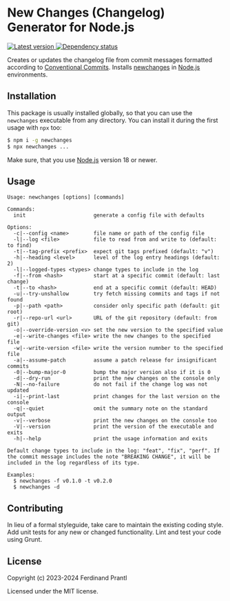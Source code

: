 # New Changes (Changelog) Generator for Node.js

[![Latest version](https://img.shields.io/npm/v/newchanges)
 ![Dependency status](https://img.shields.io/librariesio/release/npm/newchanges)
](https://www.npmjs.com/package/newchanges)

Creates or updates the changelog file from commit messages formatted according to [Conventional Commits]. Installs [newchanges] in [Node.js] environments.

## Installation

This package is usually installed globally, so that you can use the `newchanges` executable from any directory. You can install it during the first usage with `npx` too:

```sh
$ npm i -g newchanges
$ npx newchanges ...
```

Make sure, that you use [Node.js] version 18 or newer.

## Usage

    Usage: newchanges [options] [commands]

    Commands:
      init                      generate a config file with defaults

    Options:
      -c|--config <name>        file name or path of the config file
      -l|--log <file>           file to read from and write to (default: to find)
      -t|--tag-prefix <prefix>  expect git tags prefixed (default: "v")
      -h|--heading <level>      level of the log entry headings (default: 2)
      -l|--logged-types <types> change types to include in the log
      -f|--from <hash>          start at a specific commit (default: last change)
      -t|--to <hash>            end at a specific commit (default: HEAD)
      -u|--try-unshallow        try fetch missing commits and tags if not found
      -p|--path <path>          consider only specific path (default: git root)
      -r|--repo-url <url>       URL of the git repository (default: from git)
      -o|--override-version <v> set the new version to the specified value
      -e|--write-changes <file> write the new changes to the specified file
      -w|--write-version <file> write the version numnber to the specified file
      -a|--assume-patch         assume a patch release for insignificant commits
      -0|--bump-major-0         bump the major version also if it is 0
      -d|--dry-run              print the new changes on the console only
      -N|--no-failure           do not fail if the change log was not updated
      -i|--print-last           print changes for the last version on the console
      -q|--quiet                omit the summary note on the standard output
      -v|--verbose              print the new changes on the console too
      -V|--version              print the version of the executable and exits
      -h|--help                 print the usage information and exits

    Default change types to include in the log: "feat", "fix", "perf". If
    the commit message includes the note "BREAKING CHANGE", it will be
    included in the log regardless of its type.

    Examples:
      $ newchanges -f v0.1.0 -t v0.2.0
      $ newchanges -d

## Contributing

In lieu of a formal styleguide, take care to maintain the existing coding style.  Add unit tests for any new or changed functionality. Lint and test your code using Grunt.

## License

Copyright (c) 2023-2024 Ferdinand Prantl

Licensed under the MIT license.

[Conventional Commits]: https://www.conventionalcommits.org/
[newchanges]: https://github.com/prantlf/v-newchanges
[Node.js]: http://nodejs.org/

